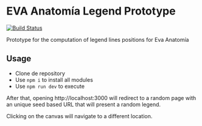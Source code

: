 # EVA Anatomía Legend Prototype

[![Build Status](https://travis-ci.org/BinPar/legendPrototype.svg?branch=develop)](https://travis-ci.org/BinPar/legendPrototype)

Prototype for the computation of legend lines positions for Eva Anatomía

## Usage

- Clone de repository
- Use `npm i` to install all modules
- Use `npm run dev` to execute

After that, opening http://localhost:3000 will redirect to a random page with an unique seed based URL that will present a random legend.

Clicking on the canvas will navigate to a different location.
